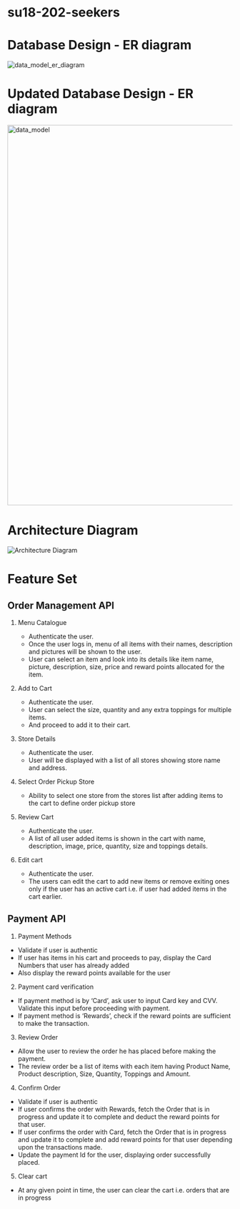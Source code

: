 # su18-202-seekers

# Database Design - ER diagram

![data_model_er_diagram](https://user-images.githubusercontent.com/21271829/42901469-758f2dc4-8a80-11e8-97e4-c5c3552b6c6b.jpg)

# Updated Database Design - ER diagram

<img width="851" alt="data_model" src="https://user-images.githubusercontent.com/21271829/43332354-0c1163f4-917d-11e8-8ff1-5b690e9b26ec.png">


# Architecture Diagram 

![Architecture Diagram](https://user-images.githubusercontent.com/31361314/43311542-9c81e6f4-913f-11e8-9258-5918507f583c.png)

# Feature Set

## Order Management API
    
1.  Menu Catalogue
    -	 Authenticate the user.
    -	 Once the user logs in, menu of all items with their names, description and pictures will be shown to the user.
    -  User can select an item and look into its details like item name, picture, description, size, price and reward points          allocated for the item.

2.	Add to Cart
     -	Authenticate the user.	
     -	User can select the size, quantity and any extra toppings for multiple items.
     -	And proceed to add it to their cart.

3. Store Details 
    -	 Authenticate the user.
    -	 User will be displayed with a list of all stores showing store name and address.
    
4. Select Order Pickup Store
    -	 Ability to select one store from the stores list after adding items to the cart to define order pickup store

5.	Review Cart
    -  Authenticate the user.
    -	 A list of all user added items is shown in the cart with name, description, image, price, quantity, size and                  toppings details.

6.	Edit cart
    -  Authenticate the user.
    -	 The users can edit the cart to add new items or remove exiting ones only if the user has an active cart i.e. if user          had added items in the cart earlier.
    
  
## Payment API

1. Payment Methods 
  -	Validate if user is authentic
  -	If user has items in his cart and proceeds to pay, display the Card Numbers that user has already added 
  -	Also display the reward points available for the user

2.	Payment card verification
   - If payment method is by ‘Card’, ask user to input Card key and CVV. Validate this input before proceeding with payment.
   - If payment method is ‘Rewards’, check if the reward points are sufficient to make the transaction.

3.	Review Order
  -	Allow the user to review the order he has placed before making the payment.
  -	The review order be a list of items with each item having Product Name, Product description, Size, Quantity, Toppings and Amount.

4.	Confirm Order
  -	Validate if user is authentic
  -	If user confirms the order with Rewards, fetch the Order that is in progress and update it to complete and deduct the reward points for that user.
  -	If user confirms the order with Card, fetch the Order that is in progress and update it to complete and add reward points for that user depending upon the transactions made.
  -	Update the payment Id for the user, displaying order successfully placed.

5.	Clear cart
  -	At any given point in time, the user can clear the cart i.e. orders that are in progress
